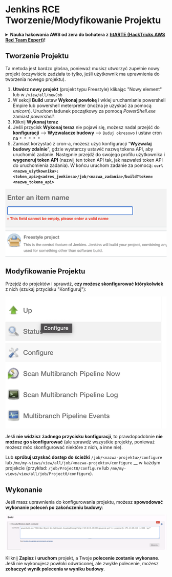 # Jenkins RCE Tworzenie/Modyfikowanie Projektu

<details>

<summary><strong>Nauka hakowania AWS od zera do bohatera z</strong> <a href="https://training.hacktricks.xyz/courses/arte"><strong>htARTE (HackTricks AWS Red Team Expert)</strong></a><strong>!</strong></summary>

Inne sposoby wsparcia HackTricks:

* Jeśli chcesz zobaczyć swoją **firmę reklamowaną w HackTricks** lub **pobrać HackTricks w formacie PDF**, sprawdź [**PLANY SUBSKRYPCYJNE**](https://github.com/sponsors/carlospolop)!
* Zdobądź [**oficjalne gadżety PEASS & HackTricks**](https://peass.creator-spring.com)
* Odkryj [**Rodzinę PEASS**](https://opensea.io/collection/the-peass-family), naszą kolekcję ekskluzywnych [**NFT**](https://opensea.io/collection/the-peass-family)
* **Dołącz do** 💬 [**grupy Discord**](https://discord.gg/hRep4RUj7f) lub [**grupy telegramowej**](https://t.me/peass) lub **śledź** nas na **Twitterze** 🐦 [**@hacktricks\_live**](https://twitter.com/hacktricks\_live)**.**
* **Podziel się swoimi sztuczkami hakowania, przesyłając PR-y do** [**HackTricks**](https://github.com/carlospolop/hacktricks) i [**HackTricks Cloud**](https://github.com/carlospolop/hacktricks-cloud) repozytoriów na GitHubie.

</details>

## Tworzenie Projektu

Ta metoda jest bardzo głośna, ponieważ musisz utworzyć zupełnie nowy projekt (oczywiście zadziała to tylko, jeśli użytkownik ma uprawnienia do tworzenia nowego projektu).

1. **Utwórz nowy projekt** (projekt typu Freestyle) klikając "Nowy element" lub w `/view/all/newJob`
2. W sekcji **Build** ustaw **Wykonaj powłokę** i wklej uruchamianie powershell Empire lub powershell meterpreter (można je uzyskać za pomocą _unicorn_). Uruchom ładunek początkowy za pomocą _PowerShell.exe_ zamiast _powershell._
3. Kliknij **Wykonaj teraz**
1. Jeśli przycisk **Wykonaj teraz** nie pojawi się, możesz nadal przejść do **konfiguracji** --> **Wyzwalacze budowy** --> `Buduj okresowo` i ustaw cron na `* * * * *`
2. Zamiast korzystać z cron-a, możesz użyć konfiguracji "**Wyzwalaj budowy zdalnie**", gdzie wystarczy ustawić nazwę tokena API, aby uruchomić zadanie. Następnie przejdź do swojego profilu użytkownika i **wygeneruj token API** (nazwij ten token API tak, jak nazwałeś token API do uruchomienia zadania). W końcu uruchom zadanie za pomocą: **`curl <nazwa_użytkownika>:<token_api>@<adres_jenkinsa>/job/<nazwa_zadania>/build?token=<nazwa_tokena_api>`**

![](<../../.gitbook/assets/image (165).png>)

## Modyfikowanie Projektu

Przejdź do projektów i sprawdź, **czy możesz skonfigurować którykolwiek** z nich (szukaj przycisku "Konfiguruj"):

![](<../../.gitbook/assets/image (265).png>)

Jeśli **nie widzisz** **żadnego przycisku konfiguracji**, to prawdopodobnie **nie możesz go skonfigurować** (ale sprawdź wszystkie projekty, ponieważ możesz móc skonfigurować niektóre z nich, a inne nie).

Lub **spróbuj uzyskać dostęp do ścieżki** `/job/<nazwa-projektu>/configure` lub `/me/my-views/view/all/job/<nazwa-projektu>/configure` \_\_ w każdym projekcie (przykład: `/job/Project0/configure` lub `/me/my-views/view/all/job/Project0/configure`).

## Wykonanie

Jeśli masz uprawnienia do konfigurowania projektu, możesz **spowodować wykonanie poleceń po zakończeniu budowy**:

![](<../../.gitbook/assets/image (98).png>)

Kliknij **Zapisz** i **uruchom** projekt, a Twoje **polecenie zostanie wykonane**.\
Jeśli nie wykonujesz powłoki odwróconej, ale zwykłe polecenie, możesz **zobaczyć wynik polecenia w wyniku budowy**.
